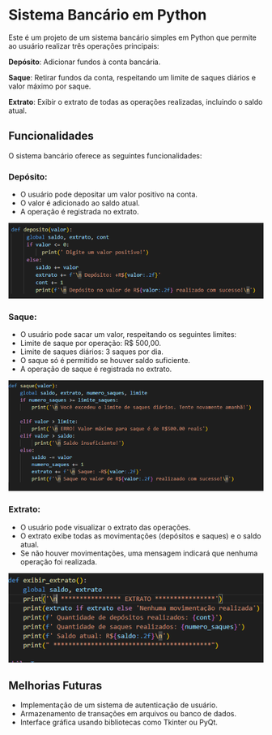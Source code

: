 # Sistema Bancário em Python
Este é um projeto de um sistema bancário simples em Python que permite ao usuário realizar três operações principais:

**Depósito**: Adicionar fundos à conta bancária.

**Saque**: Retirar fundos da conta, respeitando um limite de saques diários e valor máximo por saque.

**Extrato**: Exibir o extrato de todas as operações realizadas, incluindo o saldo atual.
## Funcionalidades
O sistema bancário oferece as seguintes funcionalidades:

### Depósito:

- O usuário pode depositar um valor positivo na conta.
- O valor é adicionado ao saldo atual.
- A operação é registrada no extrato.

![alt text](image.png)

### Saque:

- O usuário pode sacar um valor, respeitando os seguintes limites:
- Limite de saque por operação: R$ 500,00.
- Limite de saques diários: 3 saques por dia.
- O saque só é permitido se houver saldo suficiente.
- A operação de saque é registrada no extrato.

![alt text](image-1.png)

### Extrato:

- O usuário pode visualizar o extrato das operações.
- O extrato exibe todas as movimentações (depósitos e saques) e o saldo atual.
- Se não houver movimentações, uma mensagem indicará que nenhuma operação foi realizada.

![alt text](image-2.png)

## Melhorias Futuras
- Implementação de um sistema de autenticação de usuário.
- Armazenamento de transações em arquivos ou banco de dados.
- Interface gráfica usando bibliotecas como Tkinter ou PyQt.